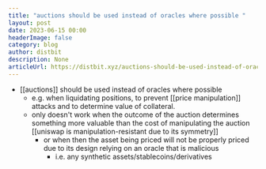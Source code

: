 ```yaml
---
title: "auctions should be used instead of oracles where possible "
layout: post
date: 2023-06-15 00:00
headerImage: false
category: blog
author: distbit
description: None
articleUrl: https://distbit.xyz/auctions-should-be-used-instead-of-oracles-where-possible-
---
```


- [[auctions]] should be used instead of oracles where possible
	- e.g. when liquidating positions, to prevent [[price manipulation]] attacks and to determine value of collateral.
	- only doesn't work when the outcome of the auction determines something more valuable than the cost of manipulating the auction [[uniswap is manipulation-resistant due to its symmetry]]
		- or when then the asset being priced will not be properly priced due to its design relying on an oracle that is malicious
			- i.e. any synthetic assets/stablecoins/derivatives